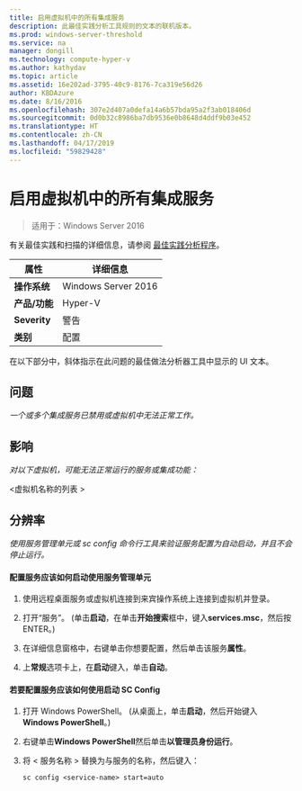 ```yaml
---
title: 启用虚拟机中的所有集成服务
description: 此最佳实践分析工具规则的文本的联机版本。
ms.prod: windows-server-threshold
ms.service: na
manager: dongill
ms.technology: compute-hyper-v
ms.author: kathydav
ms.topic: article
ms.assetid: 16e202ad-3795-40c9-8176-7ca319e56d26
author: KBDAzure
ms.date: 8/16/2016
ms.openlocfilehash: 307e2d407a0defa14a6b57bda95a2f3ab018406d
ms.sourcegitcommit: 0d0b32c8986ba7db9536e0b8648d4ddf9b03e452
ms.translationtype: HT
ms.contentlocale: zh-CN
ms.lasthandoff: 04/17/2019
ms.locfileid: "59829428"
---
```

# <a name="enable-all-integration-services-in-virtual-machines"></a>启用虚拟机中的所有集成服务

>适用于：Windows Server 2016

有关最佳实践和扫描的详细信息，请参阅 [最佳实践分析程序](https://go.microsoft.com/fwlink/?LinkId=122786)。  
  
|属性|详细信息|  
|-|-|  
|**操作系统**|Windows Server 2016|  
|**产品/功能**|Hyper-V|  
|**Severity**|警告|  
|**类别**|配置|  
  
在以下部分中，斜体指示在此问题的最佳做法分析器工具中显示的 UI 文本。  
  
## <a name="issue"></a>问题  
  
*一个或多个集成服务已禁用或虚拟机中无法正常工作。*  
  
## <a name="impact"></a>影响  
  
*对以下虚拟机，可能无法正常运行的服务或集成功能：*  
  
\<虚拟机名称的列表 >  
  
## <a name="resolution"></a>分辨率  
  
*使用服务管理单元或 sc config 命令行工具来验证服务配置为自动启动，并且不会停止运行。*  
  
#### <a name="to-configure-how-a-service-is-started-using-the-services-snap-in"></a>配置服务应该如何启动使用服务管理单元  
  
1.  使用远程桌面服务或虚拟机连接到来宾操作系统上连接到虚拟机并登录。  
  
2.  打开“服务”。 (单击**启动**，在单击**开始搜索**框中，键入**services.msc**，然后按 ENTER。)  
  
3.  在详细信息窗格中，右键单击你想要配置，然后单击该服务**属性**。  
  
4.  上**常规**选项卡上，在**启动**键入，单击**自动**。  
  
#### <a name="to-configure-how-a-service-is-started-using-sc-config"></a>若要配置服务应该如何使用启动 SC Config  
  
1.  打开 Windows PowerShell。 (从桌面上，单击**启动**，然后开始键入**Windows PowerShell**。)  
  
2.  右键单击**Windows PowerShell**然后单击**以管理员身份运行**。  
  
3.  将 < 服务名称 > 替换为与服务的名称，然后键入：  
  
    ```  
    sc config <service-name> start=auto  
    ```  
  


